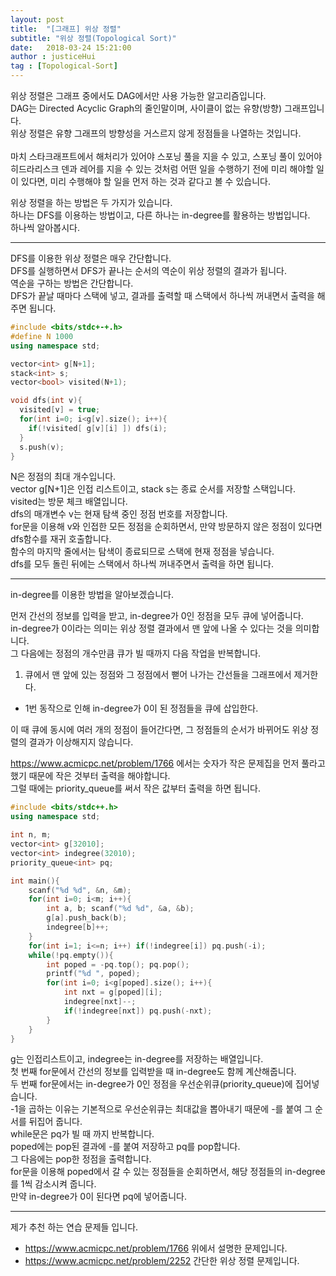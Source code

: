 ```yaml
---
layout: post
title:  "[그래프] 위상 정렬"
subtitle: "위상 정렬(Topological Sort)"
date:   2018-03-24 15:21:00
author : justiceHui
tag : [Topological-Sort]
---
```


위상 정렬은 그래프 중에서도 DAG에서만 사용 가능한 알고리즘입니다.<br>
DAG는 Directed Acyclic Graph의 줄인말이며, 사이클이 없는 유향(방향) 그래프입니다.<br>
위상 정렬은 유향 그래프의 방향성을 거스르지 않게 정점들을 나열하는 것입니다.<br><br>
마치 스타크래프트에서 해처리가 있어야 스포닝 풀을 지을 수 있고, 스포닝 풀이 있어야 히드라리스크 덴과 레어를 지을 수 있는 것처럼 어떤 일을 수행하기 전에 미리 해야할 일이 있다면, 미리 수행해야 할 일을 먼저 하는 것과 같다고 볼 수 있습니다.

위상 정렬을 하는 방법은 두 가지가 있습니다.<br>
하나는 DFS를 이용하는 방법이고, 다른 하나는 in-degree를 활용하는 방법입니다.<br>
하나씩 알아봅시다.

<hr>

DFS를 이용한 위상 정렬은 매우 간단합니다.<br>
DFS를 실행하면서 DFS가 끝나는 순서의 역순이 위상 정렬의 결과가 됩니다.<br>
역순을 구하는 방법은 간단합니다.<br>
DFS가 끝날 때마다 스택에 넣고, 결과를 출력할 때 스택에서 하나씩 꺼내면서 출력을 해주면 됩니다.

```cpp
#include <bits/stdc+-+.h>
#define N 1000
using namespace std;

vector<int> g[N+1];
stack<int> s;
vector<bool> visited(N+1);

void dfs(int v){
  visited[v] = true;
  for(int i=0; i<g[v].size(); i++){
    if(!visited[ g[v][i] ]) dfs(i);
  }
  s.push(v);
}
```

N은 정점의 최대 개수입니다.<br>
vector<int> g[N+1]은 인접 리스트이고, stack<int> s는 종료 순서를 저장할 스택입니다.<br>
visited는 방문 체크 배열입니다.<br>
dfs의 매개변수 v는 현재 탐색 중인 정점 번호를 저장합니다.<br>
for문을 이용해 v와 인접한 모든 정점을 순회하면서, 만약 방문하지 않은 정점이 있다면 dfs함수를 재귀 호출합니다.<br>
함수의 마지막 줄에서는 탐색이 종료되므로 스택에 현재 정점을 넣습니다.<br>
dfs를 모두 돌린 뒤에는 스택에서 하나씩 꺼내주면서 출력을 하면 됩니다.

<hr>

in-degree를 이용한 방법을 알아보겠습니다.

먼저 간선의 정보를 입력을 받고, in-degree가 0인 정점을 모두 큐에 넣어줍니다.<br>
in-degree가 0이라는 의미는 위상 정렬 결과에서 맨 앞에 나올 수 있다는 것을 의미합니다.<br>
그 다음에는 정점의 개수만큼 큐가 빌 때까지 다음 작업을 반복합니다.<br>
1. 큐에서 맨 앞에 있는 정점와 그 정점에서 뻗어 나가는 간선들을 그래프에서 제거한다.
* 1번 동작으로 인해 in-degree가 0이 된 정점들을 큐에 삽입한다.

이 때 큐에 동시에 여러 개의 정점이 들어간다면, 그 정점들의 순서가 바뀌어도 위상 정렬의 결과가 이상해지지 않습니다.

https://www.acmicpc.net/problem/1766 에서는 숫자가 작은 문제집을 먼저 풀라고 했기 때문에 작은 것부터 출력을 해야합니다.<br>
그럴 때에는 priority_queue를 써서 작은 값부터 출력을 하면 됩니다.<br>

```cpp
#include <bits/stdc++.h>
using namespace std;

int n, m;
vector<int> g[32010];
vector<int> indegree(32010);
priority_queue<int> pq;

int main(){
	scanf("%d %d", &n, &m);
	for(int i=0; i<m; i++){
		int a, b; scanf("%d %d", &a, &b);
		g[a].push_back(b);
		indegree[b]++;
	}
	for(int i=1; i<=n; i++) if(!indegree[i]) pq.push(-i);
	while(!pq.empty()){
		int poped = -pq.top(); pq.pop();
		printf("%d ", poped);
		for(int i=0; i<g[poped].size(); i++){
			int nxt = g[poped][i];
			indegree[nxt]--;
			if(!indegree[nxt]) pq.push(-nxt);
		}
	}
}
```

g는 인접리스트이고, indegree는 in-degree를 저장하는 배열입니다.<br>
첫 번째 for문에서 간선의 정보를 입력받을 때 in-degree도 함께 계산해줍니다.<br>
두 번째 for문에서는 in-degree가 0인 정점을 우선순위큐(priority_queue)에 집어넣습니다.<br>
-1을 곱하는 이유는 기본적으로 우선순위큐는 최대값을 뽑아내기 때문에 -를 붙여 그 순서를 뒤집어 줍니다.<br>
while문은 pq가 빌 때 까지 반복합니다.<br>
poped에는 pop된 결과에 -를 붙여 저장하고 pq를 pop합니다.<br>
그 다음에는 pop한 정점을 출력합니다.<br>
for문을 이용해 poped에서 갈 수 있는 정점들을 순회하면서, 해당 정점들의 in-degree를 1씩 감소시켜 줍니다.<br>
만약 in-degree가 0이 된다면 pq에 넣어줍니다.

<hr>

제가 추천 하는 연습 문제들 입니다.
* https://www.acmicpc.net/problem/1766 위에서 설명한 문제입니다.
* https://www.acmicpc.net/problem/2252 간단한 위상 정렬 문제입니다.
